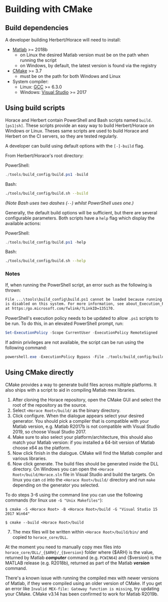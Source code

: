 # Building with CMake

## Build dependencies

A developer building Herbert/Horace will need to install:

- [Matlab](https://www.mathworks.com/products/matlab.html) >= 2018b
  - on Linux the desired Matlab version must be on the path when running the
  script
  - on Windows, by default, the latest version is found via the registry
- [CMake](https://cmake.org/download/) >= 3.7
  - must be on the path for both Windows and Linux
- System compiler:
  - Linux: [GCC](https://gcc.gnu.org/) >= 6.3.0
  - Windows:
  [Visual Studio](https://visualstudio.microsoft.com/downloads/) >= 2017

## Using build scripts

Horace and Herbert contain PowerShell and Bash scripts named `build.[ps1|sh]`.
These scripts provide an easy way to build Herbert/Horace on Windows or Linux.
Theses same scripts are used to build Horace and Herbert on the CI servers,
so they are tested regularly.

A developer can build using default options with the `[-]-build` flag.

From Herbert/Horace's root directory:

PowerShell:
```powershell
./tools/build_config/build.ps1 -build
```

Bash:
```bash
./tools/build_config/build.sh --build
```

_(Note Bash uses two dashes (`--`) whilst PowerShell uses one.)_

Generally, the default build options will be sufficient,
but there are several configurable parameters.
Both scripts have a `help` flag which display the available actions:

PowerShell:

```powershell
./tools/build_config/build.ps1 -help
```

Bash:

```bash
./tools/build_config/build.sh --help
```

### Notes

If, when running the PowerShell script,
an error such as the following is thrown:

```txt
File ...\tools\build_config\build.ps1 cannot be loaded because running scripts
is disabled on this system. For more information, see about_Execution_Policies
at https:/go.microsoft.com/fwlink/?LinkID=135170.
```

PowerShell's execution policy needs to be updated to allow `.ps1` scripts to be
run.
To do this, in an elevated PowerShell prompt, run:

```powershell
Set-ExecutionPolicy -Scope CurrentUser -ExecutionPolicy RemoteSigned
```

If admin privileges are not available,
the script can be run using the following command:

```powershell
powershell.exe -ExecutionPolicy Bypass -File ./tools/build_config/build.ps1
```

## Using CMake directly

CMake provides a way to generate build files across multiple platforms. It also
ships with a script to aid in compiling Matlab mex libraries.

1. After cloning the Horace repository, open the CMake GUI and select the root
of the repository as the source.
2. Select `<Horace Root>/build/` as the binary directory.
3. Click configure. When the dialogue appears select your desired generator.
You should pick a compiler that is compatible with your Matlab version, e.g.
Matlab R2017b is not compatible with Visual Studio 2019, so choose Visual Studio 2017.
4. Make sure to also select your platform/architecture, this should also match
your Matlab version: if you installed a 64-bit version of Matlab choose x64 as
the platform.
5. Now click finish in the dialogue. CMake will find the Matlab compiler and
various libraries.
6. Now click generate. The build files should be generated inside the DLL
directory. On Windows you can open the `<Horace Root>/build/Horace.sln` file in
Visual Studio and build the targets. On linux you can `cd` into the
`<Horace Root>/build/` directory and run `make` depending on the generator you
selected.

To do steps 3-6 using the command line you can use the following commands (for
linux use `-G "Unix Makefiles"`):

`$ cmake -S <Horace Root> -B <Horace Root>/build -G "Visual Studio 15 2017 Win64"`

`$ cmake --build <Horace Root>/build`

7. The mex files will be written within `<Horace Root>/build/bin/` and copied to `horace_core/DLL`.

At the moment you need to manually copy mex files into `horace_core/DLL/_{$ARH}/_{$version}`
folder where {$ARH} is the value, returned by Matlab ***computer*** command (e.g. `PCWIN64`) and {$version} is the MATLAB release (e.g. R2018b), returned as part of the Matlab ***version*** command.

There's a known issue with running the compiled mex with newer versions of
Matlab, if they were compiled using an older version of CMake. If you get an
error like `Invalid MEX-file: Gateway function is missing`, try updating your
CMake. CMake v3.14 has been confirmed to work for Matlab R2019b.
